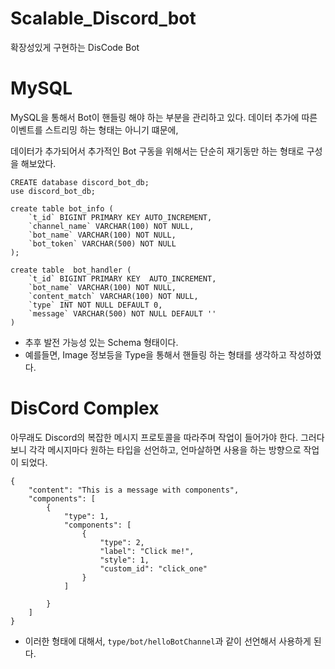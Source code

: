 # Scalable_Discord_bot
확장성있게 구현하는 DisCode Bot



<h1> MySQL </h1>

MySQL을 통해서 Bot이 핸들링 해야 하는 부분을 관리하고 있다.
데이터 추가에 따른 이벤트를 스트리밍 하는 형태는 아니기 떄문에,

데이터가 추가되어서 추가적인 Bot 구동을 위해서는 단순히 재기동만 하는 형태로 구성을 해보았다.

```
CREATE database discord_bot_db;
use discord_bot_db;

create table bot_info (
    `t_id` BIGINT PRIMARY KEY AUTO_INCREMENT,
    `channel_name` VARCHAR(100) NOT NULL,
    `bot_name` VARCHAR(100) NOT NULL,
    `bot_token` VARCHAR(500) NOT NULL
);

create table  bot_handler (
    `t_id` BIGINT PRIMARY KEY  AUTO_INCREMENT,
    `bot_name` VARCHAR(100) NOT NULL,
    `content_match` VARCHAR(100) NOT NULL,
    `type` INT NOT NULL DEFAULT 0,
    `message` VARCHAR(500) NOT NULL DEFAULT ''
)
```

- 추후 발전 가능성 있는 Schema 형태이다.
- 예를들면, Image 정보등을 Type을 통해서 핸들링 하는 형태를 생각하고 작성하였다.

<h1> DisCord Complex </h1>

아무래도 Discord의 복잡한 메시지 프로토콜을 따라주며 작업이 들어가야 한다.
그러다보니 각각 메시지마다 원하는 타입을 선언하고, 언마살하면 사용을 하는 방향으로 작업이 되었다.

```
{
    "content": "This is a message with components",
    "components": [
        {
            "type": 1,
            "components": [
                {
                    "type": 2,
                    "label": "Click me!",
                    "style": 1,
                    "custom_id": "click_one"
                }
            ]

        }
    ]
}
```
- 이러한 형태에 대해서, `type/bot/helloBotChannel`과 같이 선언해서 사용하게 된다.